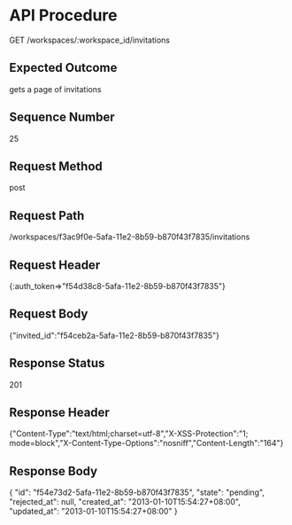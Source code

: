 # API Procedure
GET /workspaces/:workspace_id/invitations
## Expected Outcome
gets a page of invitations
## Sequence Number
25
## Request Method
post
## Request Path
/workspaces/f3ac9f0e-5afa-11e2-8b59-b870f43f7835/invitations
## Request Header
{:auth_token=>"f54d38c8-5afa-11e2-8b59-b870f43f7835"}
## Request Body
{"invited_id":"f54ceb2a-5afa-11e2-8b59-b870f43f7835"}

## Response Status
201
## Response Header
{"Content-Type":"text/html;charset=utf-8","X-XSS-Protection":"1; mode=block","X-Content-Type-Options":"nosniff","Content-Length":"164"}

## Response Body
{
  "id": "f54e73d2-5afa-11e2-8b59-b870f43f7835",
  "state": "pending",
  "rejected_at": null,
  "created_at": "2013-01-10T15:54:27+08:00",
  "updated_at": "2013-01-10T15:54:27+08:00"
}
